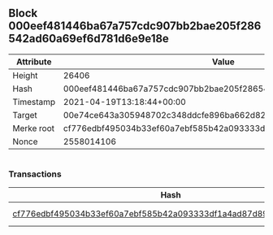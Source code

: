 ## Block 000eef481446ba67a757cdc907bb2bae205f286542ad60a69ef6d781d6e9e18e

Attribute | Value
--- | ---
Height | 26406
Hash | 000eef481446ba67a757cdc907bb2bae205f286542ad60a69ef6d781d6e9e18e
Timestamp | 2021-04-19T13:18:44+00:00
Target | 00e74ce643a305948702c348ddcfe896ba662d82c1a228faf4ad12250f07334e
Merke root | cf776edbf495034b33ef60a7ebf585b42a093333df1a4ad87d899c2815a0e41b
Nonce | 2558014106

```

```

### Transactions

Hash | Amount
--- | ---
[cf776edbf495034b33ef60a7ebf585b42a093333df1a4ad87d899c2815a0e41b](cf776edbf495034b33ef60a7ebf585b42a093333df1a4ad87d899c2815a0e41b.md) | 10.00000000 SKEPTI 

